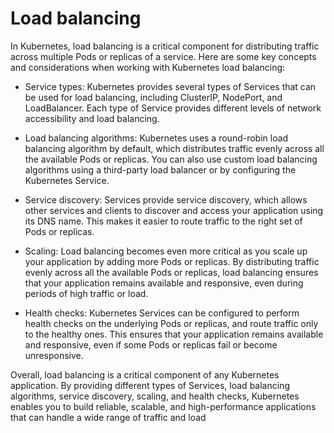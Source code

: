 # Load balancing
In Kubernetes, load balancing is a critical component for distributing traffic across multiple Pods or replicas of a service. Here are some key concepts and considerations when working with Kubernetes load balancing:

* Service types: Kubernetes provides several types of Services that can be used for load balancing, including ClusterIP, NodePort, and LoadBalancer. Each type of Service provides different levels of network accessibility and load balancing.

* Load balancing algorithms: Kubernetes uses a round-robin load balancing algorithm by default, which distributes traffic evenly across all the available Pods or replicas. You can also use custom load balancing algorithms using a third-party load balancer or by configuring the Kubernetes Service.

* Service discovery: Services provide service discovery, which allows other services and clients to discover and access your application using its DNS name. This makes it easier to route traffic to the right set of Pods or replicas.

* Scaling: Load balancing becomes even more critical as you scale up your application by adding more Pods or replicas. By distributing traffic evenly across all the available Pods or replicas, load balancing ensures that your application remains available and responsive, even during periods of high traffic or load.

* Health checks: Kubernetes Services can be configured to perform health checks on the underlying Pods or replicas, and route traffic only to the healthy ones. This ensures that your application remains available and responsive, even if some Pods or replicas fail or become unresponsive.

Overall, load balancing is a critical component of any Kubernetes application. By providing different types of Services, load balancing algorithms, service discovery, scaling, and health checks, Kubernetes enables you to build reliable, scalable, and high-performance applications that can handle a wide range of traffic and load
